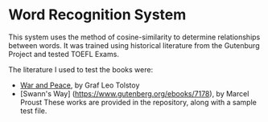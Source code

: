 # Word Recognition System
This system uses the method of cosine-similarity to determine relationships between words. It was trained using historical literature from the Gutenburg Project and tested TOEFL Exams.

The literature I used to test the books were:
  - [War and Peace](https://www.gutenberg.org/ebooks/2600), by Graf Leo Tolstoy
  - [Swann's Way] (https://www.gutenberg.org/ebooks/7178), by Marcel Proust
These works are provided in the repository, along with a sample test file.
